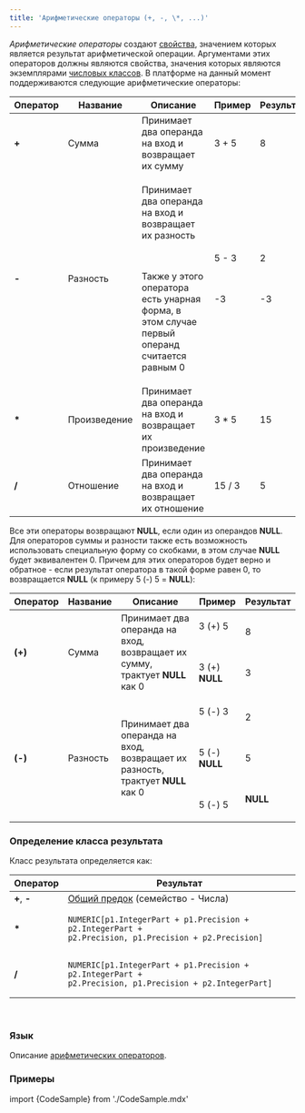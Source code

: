 ```yaml
---
title: 'Арифметические операторы (+, -, \*, ...)'
---
```


*Арифметические операторы* создают [свойства](Свойства.md), значением которых является результат арифметической операции. Аргументами этих операторов должны являются свойства, значения которых являются экземплярами [числовых классов](Встроенные_классы.md). В платформе на данный момент поддерживаются следующие арифметические операторы:

|Оператор|Название|Описание|Пример|Результат|
|---|---|---|---|---|
|<strong>+</strong>|Сумма|Принимает два операнда на вход и возвращает их сумму|3 + 5|8|
|<strong>-</strong>|Разность|<p>Принимает два операнда на вход и возвращает их разность</p><br/><p>Также у этого оператора есть унарная форма, в этом случае первый операнд считается равным 0</p>|<p>5 - 3</p><br/><p>-3</p>|<p>2</p><br/><p>-3</p>|
|<strong>*</strong>|Произведение|Принимает два операнда на вход и возвращает их произведение|3 * 5|15|
|<strong>/</strong>|Отношение|Принимает два операнда на вход и возвращает их отношение|15 / 3|5|

Все эти операторы возвращают **NULL**, если один из операндов **NULL**. Для операторов суммы и разности также есть возможность использовать специальную форму со скобками, в этом случае **NULL** будет эквивалентен 0. Причем для этих операторов будет верно и обратное - если результат оператора в такой форме равен 0, то возвращается **NULL** (к примеру 5 (-) 5 = **NULL**):

|<strong>Оператор</strong>|<strong>Название</strong>|<strong>Описание</strong>|<strong>Пример</strong>|<strong>Результат</strong>|
|---|---|---|---|---|
|<strong>(+)</strong>|Сумма|Принимает два операнда на вход, возвращает их сумму, трактует <strong>NULL</strong> как 0|<p>3 (+) 5</p><br/><p>3 (+) <strong>NULL</strong></p>|<p>8</p><br/><p>3</p>|
|<strong>(-)</strong>|Разность|Принимает два операнда на вход, возвращает их разность, трактует <strong>NULL</strong> как 0|<p>5 (-) 3</p><br/><p>5 (-) <strong>NULL</strong></p><br/><p>5 (-) 5</p>|<p>2</p><br/><p>5</p><br/><p><strong>NULL</strong></p>|

### Определение класса результата

Класс результата определяется как:

|Оператор|Результат|
|---|---|
|<strong>+</strong>, <strong>-</strong>|[Общий предок](Встроенные_классы.md#общий-предок) (семейство - Числа)|
|<strong>*</strong>|<pre><code>NUMERIC[p1.IntegerPart + p1.Precision + p2.IntegerPart + p2.Precision, p1.Precision + p2.Precision]</code></pre>|
|<strong>/</strong>|<pre><code>NUMERIC[p1.IntegerPart + p1.Precision + p2.IntegerPart + p2.Precision, p1.Precision + p2.IntegerPart]</code></pre>|

 

### Язык

Описание [арифметических операторов](Арифметические_операторы.md).

### Примеры

import {CodeSample} from './CodeSample.mdx'

<CodeSample url="https://documentation.lsfusion.org/sample?file=OperatorPropertySample&block=arithmetic"/>
